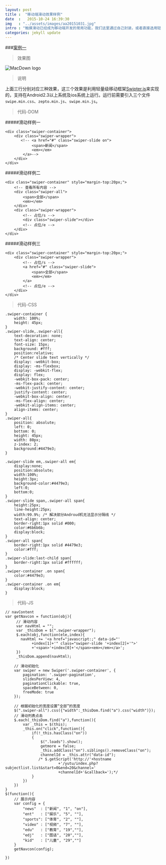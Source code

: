 ```yaml
---
layout: post
title :  "移动端滑动效果样例"
date  :   2015-10-24 16:39:30
img   : "../assets/images/aa20151031.jpg"
intro : "触摸滑动已经成为移动端开发的常用功能，我们这里通过自己封装，或者直接选用轻量级的移动设备触控滑块的JS框架改写出几个常用的样例，供日后的你使用。"
categories: jekyll update
---
```

###<a href="javascript:void(0)" class="title">案例一</a>


>效果图

![MacDown logo](http://wenpingzheng.github.io/assets/images/swipter-20151024.png)

>说明

上面三行分别对应三种效果，这三个效果是利用轻量级移动框架[Swipter.js](http://www.swiper.com.cn/)来实现的，支持在Android2.3以上系统及ios系统上运行。运行前需要引入三个文件`swipe.min.css`、`zepto.min.js`、`swipe.min.js`。

>代码-DOM

#####滑动样例一

	<div class="swiper-container">
	    <div class="swiper-wrapper">
	       <!-- <a href="#" class="swiper-slide on">
	            <span>新闻</span>
	            <em></em>
	        </a>-->
	    </div>
	</div>

#####滑动样例二
   
    <div class="swiper-container" style="margin-top:20px;">
        <!-- 查看所有内容 -->
        <div class="swiper-all">
            <span>全部</span>
            <em></em>
        </div>
        <div class="swiper-wrapper">
            <!-- 占位/s -->
            <div class="swiper-slide"></div>
            <!-- 点位/e -->
        </div>
    </div>  
     
#####滑动样例三

    <div class="swiper-container" style="margin-top:20px;">
        <div class="swiper-wrapper">
            <!-- 占位/s -->
            <a href="#" class="swiper-slide">
                <span>全部</span>
                <em></em>
            </a>
            <!-- 点位/e -->
        </div>
    </div>
    
>代码-CSS

	.swiper-container {
        width: 100%;
        height: 45px;
    }
    .swiper-slide,.swiper-all{
        text-decoration: none;
        text-align: center;
        font-size: 15px;
        background: #fff;
        position:relative;
        /* Center slide text vertically */
        display: -webkit-box;
        display: -ms-flexbox;
        display: -webkit-flex;
        display: flex;
        -webkit-box-pack: center;
        -ms-flex-pack: center;
        -webkit-justify-content: center;
        justify-content: center;
        -webkit-box-align: center;
        -ms-flex-align: center;
        -webkit-align-items: center;
        align-items: center;
    }
    .swiper-all{
        position: absolute;
        left: 0;
        bottom: 0;
        height: 45px;
        width: 80px;
        z-index: 2;
        background:#4479e3;
    }

    .swiper-slide em,.swiper-all em{
        display:none;
        position:absolute;
        width:100%;
        height:3px;
        background-color:#4479e3;
        left:0;
        bottom:0;
    }
    .swiper-slide span,.swiper-all span{
        height:25px;
        line-height:25px;
        width:99.9%; /* 解决部分Androud机无法显示分隔线 */
        text-align: center;
        border-right:1px solid #000;
        color:#6b6b6b;
        display:block;
    }
    .swiper-all span{
        border-right:1px solid #4479e3;
        color:#fff;
    }
    .swiper-slide:last-child span{
        border-right:1px solid #ffffff;
    }
    .swiper-container .on span{
        color:#4479e3;
    }
    .swiper-container .on em{
        display:block;
    }
    
>代码-JS
		
	// navContent
	var getNavcon = function(obj){
	     // 滑动内容
	     var navHtml = "";
	     var _thisDom = $(".swiper-wrapper");
	     $.each(obj,function(ele,index){
	       navHtml += '<a href="javascript:;" data-id="'
		        +index[1]+'" class="swiper-slide '+index[2]+'">'
		        +'<span>'+index[0]+'</span><em></em></a>';
	     })
	     _thisDom.append(navHtml);

        // 滑动初始化
        var swiper = new Swiper('.swiper-container', {
            pagination: '.swiper-pagination',
            slidesPerView: 4,
            paginationClickable: true,
            spaceBetween: 0,
            freeMode: true
        });

        // 根据初始化的宽度设置“全部”的宽度
        $(".swiper-all").css({"width":_thisDom.find("a").css("width")});
        // 滑动列表点击
        $.each(_thisDom.find("a"),function(){
            var _this = $(this);
            _this.on("click",function(){
                if(!_this.hasClass("on"))
                {
                    $(".loads").show();
                    getmore = false;
                    _this.addClass("on").siblings().removeClass("on");
                    channelId = _this.attr("data-id");
                   /* $.getScript('http://'+hostname
                            +'/yutu/index.php?subjectlist.list&start=0&end=20&channel='
                            +channelId+'&callback=');*/
                }
            })
        })
    }
    $(function(){
        // 展示内容
        var config = {
            "news"  : ["新闻", "1", "on"],
            "ent"   : ["娱乐", "5", ""],
            "sports": ["体育", "2", ""],
            "video" : ["视频", "7", ""],
            "edu"   : ["教育", "19",""],
            "edj"   : ["图话", "20",""],
            "kid"   : ["儿童", "29",""]
        }
        getNavcon(config);

    })


